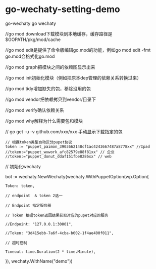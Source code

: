 # go-wechaty-setting-demo
go-wechaty go wechaty

//go mod download下载模块到本地缓存，缓存路径是$GOPATH/pkg/mod/cache

//go mod edit是提供了命令版编辑go.mod的功能，例如go mod edit -fmt go.mod会格式化go.mod

//go mod graph把模块之间的依赖图显示出来

//go mod init初始化模块（例如把原本dep管理的依赖关系转换过来）

//go mod tidy增加缺失的包，移除没用的包

//go mod vendor把依赖拷贝到vendor/目录下

//go mod verify确认依赖关系

//go mod why解释为什么需要包和模块

// go get -u -v github.com/xxx/xxx 手动显示下载指定的包

	// 根据token类型自动区分pupet协议
	token := "puppet_paimon_3903662148cf1ac4243667487a8778xx" //Ipad
	//token:="puppet_wxwork_afc82579e88f81xx" // 企业
	//token:="puppet_donut_ddaf151fbe8286xx" // web
  
// 初始化wechaty

bot := wechaty.NewWechaty(wechaty.WithPuppetOption(wp.Option{

	Token: token,
	
	// endpoint  & token 2选一

	// Endpoint 指定服务器
	
	// Token 根据token返回结果获取对应的pupet对应的服务

	//Endpoint: "127.0.0.1:30001",
	
	//Token: "3d415ebb-7a6f-4cba-b602-1f4ae400f011",

	// 超时控制
	
	Timeout: time.Duration(2 * time.Minute),
	
}), wechaty.WithName("demo"))
  
  
